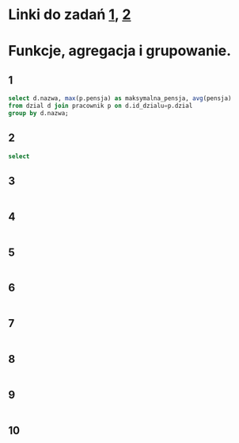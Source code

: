 # Linki do zadań [1](https://github.com/kropiak/zti_bazy/blob/master/lab_3/lab_3_zadania_1.md), [2](https://github.com/kropiak/zti_bazy/blob/master/lab_3/lab_3_zadania_2.md)

# Funkcje, agregacja i grupowanie.

## 1
```SQL
select d.nazwa, max(p.pensja) as maksymalna_pensja, avg(pensja)
from dzial d join pracownik p on d.id_dzialu=p.dzial
group by d.nazwa;
```

## 2
```SQL
select
```

## 3
```SQL
```

## 4
```SQL
```

## 5
```SQL
```

## 6
```SQL
```

## 7
```SQL
```

## 8
```SQL
```

## 9
```SQL
```

## 10
```SQL
```
